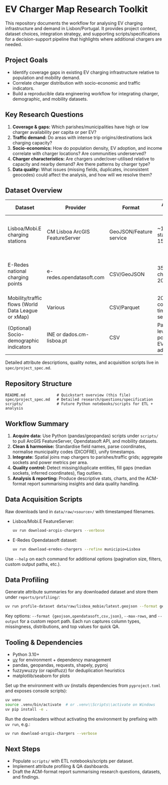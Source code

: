 # EV Charger Map Research Toolkit

This repository documents the workflow for analysing EV charging infrastructure and demand in Lisbon/Portugal. It provides project context, dataset choices, integration strategy, and supporting scripts/specifications for a decision-support pipeline that highlights where additional chargers are needed.

## Project Goals
- Identify coverage gaps in existing EV charging infrastructure relative to population and mobility demand.
- Correlate charger distribution with socio-economic and traffic indicators.
- Build a reproducible data engineering workflow for integrating charger, demographic, and mobility datasets.

## Key Research Questions
1. **Coverage & gaps:** Which parishes/municipalities have high or low charger availability per capita or per EV?
2. **Traffic demand:** Do areas with intense trip origins/destinations lack charging capacity?
3. **Socio-economics:** How do population density, EV adoption, and income correlate with charger locations? Are communities underserved?
4. **Charger characteristics:** Are chargers under/over-utilised relative to capacity and nearby demand? Are there patterns by charger type?
5. **Data quality:** What issues (missing fields, duplicates, inconsistent geocodes) could affect the analysis, and how will we resolve them?

## Dataset Overview
| Dataset | Provider | Format | Approx Size | Purpose |
| --- | --- | --- | --- | --- |
| Lisboa/Mobi.E charging stations | CM Lisboa ArcGIS FeatureServer | GeoJSON/Feature service | ~1k stations, 15+ attrs | Base layer for Lisbon chargers (location, sockets, usage) |
| E-Redes national charging points | e-redes.opendatasoft.com | CSV/GeoJSON | 35k+ chargers, 20+ attrs | Cross-validate Lisbon layer, extend to national coverage |
| Mobility/traffic flows (World Data League or xMap) | Various | CSV/Parquet | 200m grid counts, time-series | Demand proxy for charging needs |
| (Optional) Socio-demographic indicators | INE or dados.cm-lisboa.pt | CSV | Parish-level population, EV adoption | Normalise charger counts by population/EV adoption |

Detailed attribute descriptions, quality notes, and acquisition scripts live in `spec/project_spec.md`.

## Repository Structure
```
README.md              # Quickstart overview (this file)
spec/project_spec.md   # Detailed research/questions/specification
scripts/               # Future Python notebooks/scripts for ETL + analysis
```

## Workflow Summary
1. **Acquire data:** Use Python (pandas/geopandas) scripts under `scripts/` to pull ArcGIS FeatureServer, Opendatasoft API, and mobility datasets.
2. **Clean & harmonise:** Standardise field names, parse coordinates, normalise municipality codes (DICOFRE), unify timestamps.
3. **Integrate:** Spatial joins map chargers to parishes/traffic grids; aggregate sockets and power metrics per area.
4. **Quality control:** Detect missing/duplicate entities, fill gaps (median sockets, inferred coordinates), flag outliers.
5. **Analysis & reporting:** Produce descriptive stats, charts, and the ACM-format report summarising insights and data quality handling.

## Data Acquisition Scripts
Raw downloads land in `data/raw/<source>/` with timestamped filenames.

- Lisboa/Mobi.E FeatureServer:
  ```bash
  uv run download-arcgis-chargers --verbose
  ```
- E-Redes Opendatasoft dataset:
  ```bash
  uv run download-eredes-chargers --refine municipio=Lisboa
  ```
Use `--help` on each command for additional options (pagination size, filters, custom output paths, etc.).

## Data Profiling
Generate attribute summaries for any downloaded dataset and store them under `reports/profiling/`:
```bash
uv run profile-dataset data/raw/lisboa_mobie/latest.geojson --format geojson --dataset-name lisboa_mobie
```
Key options: `--format {geojson,opendatasoft,csv,json}`, `--max-rows`, and `--output` for a custom report path. Each run captures column types, missingness, distributions, and top values for quick QA.

## Tooling & Dependencies
- Python 3.10+
- [uv](https://docs.astral.sh/uv/latest/) for environment + dependency management
- pandas, geopandas, requests, shapely, pyproj
- fuzzywuzzy (or rapidfuzz) for deduplication heuristics
- matplotlib/seaborn for plots

Set up the environment with uv (installs dependencies from `pyproject.toml` and exposes console scripts):
```bash
uv venv
source .venv/bin/activate  # or .venv\\Scripts\\activate on Windows
uv pip install -e .
```
Run the downloaders without activating the environment by prefixing with `uv run`, e.g.:
```bash
uv run download-arcgis-chargers --verbose
```

## Next Steps
- Populate `scripts/` with ETL notebooks/scripts per dataset.
- Implement attribute profiling & QA dashboards.
- Draft the ACM-format report summarising research questions, datasets, and findings.

